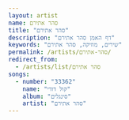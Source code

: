 ```yaml
---
layout: artist
name: סהר אתירם
title: "סהר אתירם"
description: "דף האמן סהר אתירם"
keywords: "שירים, מוזיקה, סהר אתירם"
permalink: /artists/סהר-אתירם/
redirect_from:
  - /artists/list/סהר אתירם
songs:
  - number: "33362"
    name: "קול דודי"
    album: "סינגלים"
    artist: "סהר אתירם"
---
```

